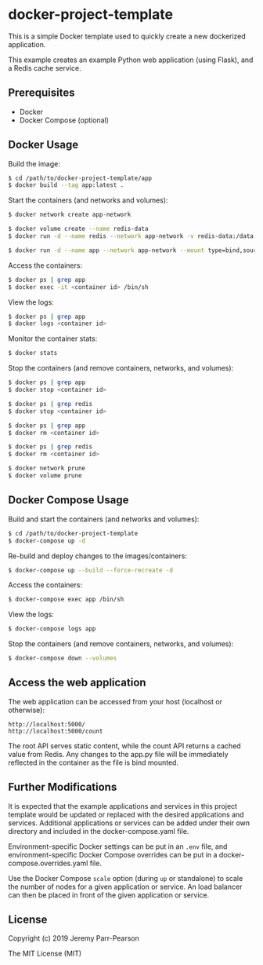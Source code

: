 # docker-project-template

This is a simple Docker template used to quickly create a new dockerized application.

This example creates an example Python web application (using Flask), and a Redis cache service.

## Prerequisites

* Docker
* Docker Compose (optional)

## Docker Usage

Build the image:
```sh
$ cd /path/to/docker-project-template/app
$ docker build --tag app:latest .
```

Start the containers (and networks and volumes):
```sh
$ docker network create app-network

$ docker volume create --name redis-data
$ docker run -d --name redis --network app-network -v redis-data:/data redis:alpine

$ docker run -d --name app --network app-network --mount type=bind,source=${PWD}/app.py,target=/app/app.py -p 5000:5000 -e FLASK_DEBUG=1 app:latest
```

Access the containers:
```sh
$ docker ps | grep app
$ docker exec -it <container id> /bin/sh
```

View the logs:
```sh
$ docker ps | grep app
$ docker logs <container id>
```

Monitor the container stats:
```sh
$ docker stats
```

Stop the containers (and remove containers, networks, and volumes):
```sh
$ docker ps | grep app
$ docker stop <container id>

$ docker ps | grep redis
$ docker stop <container id>

$ docker ps | grep app
$ docker rm <container id>

$ docker ps | grep redis
$ docker rm <container id>

$ docker network prune
$ docker volume prune
```

## Docker Compose Usage

Build and start the containers (and networks and volumes):
```sh
$ cd /path/to/docker-project-template
$ docker-compose up -d
```

Re-build and deploy changes to the images/containers:
```sh
$ docker-compose up --build --force-recreate -d
```

Access the containers:
```sh
$ docker-compose exec app /bin/sh
```

View the logs:
```sh
$ docker-compose logs app
```

Stop the containers (and remove containers, networks, and volumes):
```sh
$ docker-compose down --volumes
```

## Access the web application

The web application can be accessed from your host (localhost or otherwise):
```
http://localhost:5000/
http://localhost:5000/count
```

The root API serves static content, while the count API returns a cached value from Redis.  Any changes to the app.py file will be immediately reflected in the container as the file is bind mounted.

## Further Modifications

It is expected that the example applications and services in this project template would be updated or replaced with the desired applications and services.  Additional applications or services can be added under their own directory and included in the docker-compose.yaml file.

Environment-specific Docker settings can be put in an `.env` file, and environment-specific Docker Compose overrides can be put in a docker-compose.overrides.yaml file.

Use the Docker Compose `scale` option (during `up` or standalone) to scale the number of nodes for a given application or service.  An load balancer can then be placed in front of the given application or service.

## License

Copyright (c) 2019 Jeremy Parr-Pearson

The MIT License (MIT)
